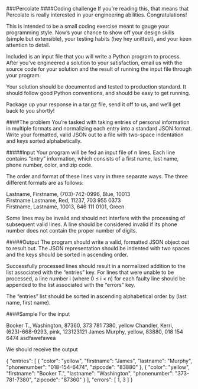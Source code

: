 ###Percolate
####Coding challenge
If you’re reading this, that means that Percolate is really interested in your engineering abilities. Congratulations!

This is intended to be a small coding exercise meant to gauge your programming style. Now’s your chance to show off
your design skills (simple but extensible), your testing habits (hey hey unittest), and your keen attention to detail.

Included is an input file that you will write a Python program to process. After you’ve engineered a solution to your
satisfaction, email us with the source code for your solution and the result of running the input file through your program.

Your solution should be documented and tested to production standard. It should follow good Python conventions, and
should be easy to get running.

Package up your response in a tar.gz file, send it off to us, and we’ll get back to you shortly!

####The problem
You’re tasked with taking entries of personal information in multiple formats and normalizing each entry into a standard
JSON format. Write your formatted, valid JSON out to a file with two-space indentation and keys sorted alphabetically.

#####Input
Your program will be fed an input file of n lines. Each line contains “entry” information, which consists of a first name,
last name, phone number, color, and zip code.

The order and format of these lines vary in three separate ways. The three different formats are as follows:

Lastname, Firstname, (703)-742-0996, Blue, 10013<br>
Firstname Lastname, Red, 11237, 703 955 0373<br>
Firstname, Lastname, 10013, 646 111 0101, Green<br>

Some lines may be invalid and should not interfere with the processing of subsequent valid lines. A line should be
considered invalid if its phone number does not contain the proper number of digits.

#####Output
The program should write a valid, formatted JSON object out to result.out. The JSON representation should be indented
with two spaces and the keys should be sorted in ascending order.

Successfully processed lines should result in a normalized addition to the list associated with the “entries” key. For lines
that were unable to be processed, a line number i (where 0 ≤ i < n) for each faulty line should be appended to the list
associated with the “errors” key.

The “entries” list should be sorted in ascending alphabetical order by (last name, first name).

####Sample
For the input

Booker T., Washington, 87360, 373 781 7380, yellow
Chandler, Kerri, (623)-668-9293, pink, 123123121
James Murphy, yellow, 83880, 018 154 6474
asdfawefawea

We should receive the output

{
 "entries": [
  {
    "color": "yellow",
    "firstname": "James",
    "lastname": "Murphy",
    "phonenumber": "018-154-6474",
    "zipcode": "83880"
  },
  {
    "color": "yellow",
    "firstname": "Booker T.",
    "lastname": "Washington",
    "phonenumber": "373-781-7380",
    "zipcode": "87360"
  }
  ],
  "errors": [
    1,
    3
  ]
}